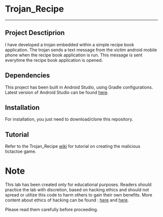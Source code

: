 # Trojan_Recipe
***
## Project Desctiprion
I have developed a trojan embedded within a simple recipe book application. The trojan sends a text message from the victim android mobile phone when the recipe book application is run. This message is sent everytime the recipe book application is opened.

## Dependencies
This project has been built in Android Studio, using Gradle configurations. Latest version of Android Studio can be found [here](https://developer.android.com/studio/index.html).

## Installation
For installation, you just need to download/clone this repository.

## Tutorial
Refer to the Trojan_Recipe [wiki](https://github.com/shivenchawla/Trojan_Recipe/wiki) for tutorial on creating the malicious tictactoe game.

# Note
This lab has been created only for educational purposes. Readers should practice the lab with discretion, based on hacking ethics and should not spread or utilize this code to harm others to gain their own benefits. More content about ethics of hacking can be found :
[here](https://people.eecs.berkeley.edu/~bh/hackers.html) and [here](http://www.ieee.org/about/corporate/governance/p7-8.html).

Please read them carefully before proceeding.